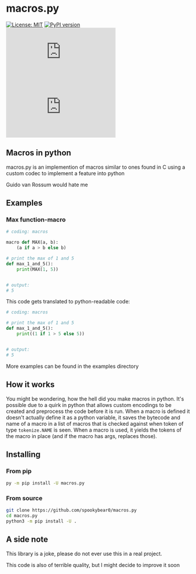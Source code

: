 # macros.py

[![License: MIT](https://img.shields.io/badge/License-MIT-yellow.svg)](https://opensource.org/licenses/MIT)
[![PyPI version](https://badge.fury.io/py/macros.py.svg)](https://badge.fury.io/py/macros.py)
[![PyPI downloads](https://img.shields.io/pypi/dm/macros.py)](https://badge.fury.io/py/macros.py)
[![Repo Size](https://img.shields.io/github/repo-size/spookybear0/macros.py)](https://github.com/spookybear0/macros.py)


## Macros in python

macros.py is an implemention of macros similar to ones found in C using a custom codec to implement a feature into python

Guido van Rossum would hate me

## Examples

### Max function-macro
```py
# coding: macros

macro def MAX(a, b):
    (a if a > b else b)

# print the max of 1 and 5
def max_1_and_5():
    print(MAX(1, 5))


# output:
# 5
```

This code gets translated to python-readable code:

```py
# coding: macros

# print the max of 1 and 5
def max_1_and_5():
    print((1 if 1 > 5 else 5))


# output:
# 5
```

More examples can be found in the examples directory

## How it works

You might be wondering, how the hell did you make macros in python. It's possible due to a quirk in python that allows custom encodings to be created and preprocess the code before it is run. When a macro is defined it doesn't actually define it as a python variable, it saves the bytecode and name of a macro in a list of macros that is checked against when token of type `tokenize.NAME` is seen. When a macro is used, it yields the tokens of the macro in place (and if the macro has args, replaces those).

## Installing

### From pip
```sh
py -m pip install -U macros.py
```

### From source
```sh
git clone https://github.com/spookybear0/macros.py
cd macros.py
python3 -m pip install -U .
```


## A side note
This library is a joke, please do not ever use this in a real project.

This code is also of terrible quality, but I might decide to improve it soon

